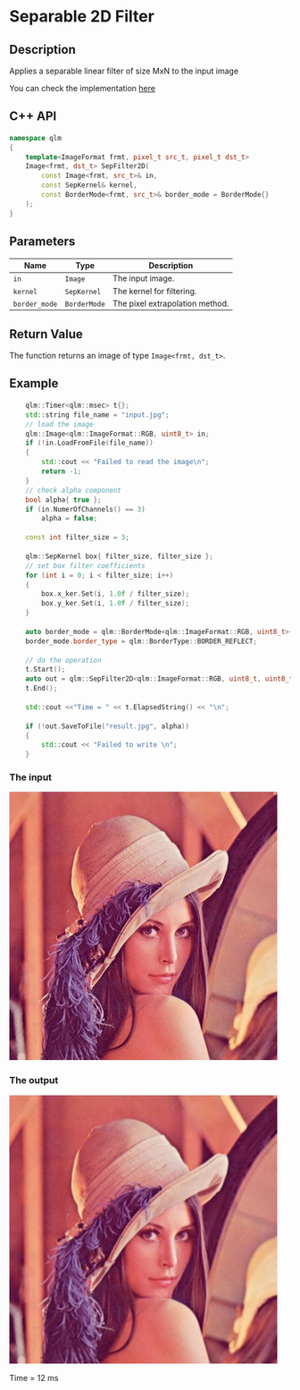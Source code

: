 # Separable 2D Filter 

## Description
Applies a separable linear filter of size MxN to the input image

You can check the implementation [here](../../../../source/SepFilter2D.cpp)

## C++ API
```c++
namespace qlm
{
	template<ImageFormat frmt, pixel_t src_t, pixel_t dst_t>
	Image<frmt, dst_t> SepFilter2D(
		const Image<frmt, src_t>& in,
		const SepKernel& kernel,
		const BorderMode<frmt, src_t>& border_mode = BorderMode{}
	);
}
```

## Parameters

| Name           | Type         | Description                                                                       |
|----------------|--------------|-----------------------------------------------------------------------------------|
| `in`           | `Image`      | The input image.                                                                  |
| `kernel`       | `SepKernel`  | The kernel for filtering.                                                |
| `border_mode`  | `BorderMode` | The pixel extrapolation method.                                                              |

## Return Value
The function returns an image of type `Image<frmt, dst_t>`.

## Example

```c++
    qlm::Timer<qlm::msec> t{};
	std::string file_name = "input.jpg";
	// load the image
	qlm::Image<qlm::ImageFormat::RGB, uint8_t> in;
	if (!in.LoadFromFile(file_name))
	{
		std::cout << "Failed to read the image\n";
		return -1;
	}
	// check alpha component
	bool alpha{ true };
	if (in.NumerOfChannels() == 3)
		alpha = false;

	const int filter_size = 3;

	qlm::SepKernel box{ filter_size, filter_size };
	// set box filter coefficients
	for (int i = 0; i < filter_size; i++)
	{
		box.x_ker.Set(i, 1.0f / filter_size);
		box.y_ker.Set(i, 1.0f / filter_size);
	}

	auto border_mode = qlm::BorderMode<qlm::ImageFormat::RGB, uint8_t>{};
	border_mode.border_type = qlm::BorderType::BORDER_REFLECT;

	// do the operation
	t.Start();
	auto out = qlm::SepFilter2D<qlm::ImageFormat::RGB, uint8_t, uint8_t>(in, box, border_mode);
	t.End();

	std::cout <<"Time = " << t.ElapsedString() << "\n";

	if (!out.SaveToFile("result.jpg", alpha))
	{
		std::cout << "Failed to write \n";
	}

```

### The input
![Input Image](input.jpg)
### The output
![Input Image](result.jpg)

Time = 12 ms